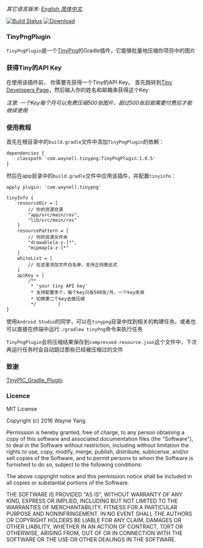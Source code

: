 *其它语言版本: [English](README.md),[简体中文](README.zh-cn.md).*

[![Build Status](https://semaphoreapp.com/api/v1/projects/d4cca506-99be-44d2-b19e-176f36ec8cf1/128505/shields_badge.svg)](https://github.com/waynell/TinyPngPlugin) [ ![Download](https://api.bintray.com/packages/waynell/maven/TinyPngPlugin/images/download.svg?version=1.0.5) ](https://bintray.com/waynell/maven/TinyPngPlugin/1.0.5/link)

### TinyPngPlugin
`TinyPngPlugin`是一个[TinyPng](https://tinypng.com/)的Gradle插件，它能够批量地压缩你项目中的图片

### 获得Tiny的API Key
在使用该插件前， 你需要先获得一个Tiny的API Key。 首先跳转到[Tiny Developers Page](https://tinypng.com/developers)，然后输入你的姓名和邮箱来获得这个Key

*注意: 一个Key每个月可以免费压缩500张图片，超过500张后就需要付费后才能继续使用*

### 使用教程
首先在根目录中的`build.gradle`文件中添加`TinyPngPlugin`的依赖：

 	dependencies {
    	classpath 'com.waynell.tinypng:TinyPngPlugin:1.0.5'
	}

然后在app目录中的`build.gradle`文件中应用该插件，并配置`tinyinfo`：

 	apply plugin: 'com.waynell.tinypng'

 	tinyInfo {
    	resourceDir = [
			// 你的资源目录
            "app/src/main/res",
            "lib/src/main/res"
    	]
        resourcePattern = [
        	// 你的资源文件夹
        	"drawable[a-z-]*",
            "mipmap[a-z-]*"
        ]
        whiteList = [
        	// 在这里添加文件白名单，支持正则表达式
        ]
        apiKey = [
		 	/**
			 * 'your tiny API key'
			 * 支持配置多个，每个key只有500张/月，一个key失效
			 * 切换第二个key去做压缩
			 */        ]
    }

使用`Android Studio`的同学，可以在`tinypng`目录中找到相关的构建任务。或者也可以直接在终端中运行`./gradlew tinyPng`命令来执行任务

`TinyPngPlugin`会将压缩结果保存到`compressed-resource.json`这个文件中，下次再运行任务时会自动跳过那些已经被压缩过的文件

### 致谢
[TinyPIC_Gradle_Plugin](https://github.com/mogujie/TinyPIC_Gradle_Plugin)

### Licence
MIT License

Copyright (c) 2016 Wayne Yang

Permission is hereby granted, free of charge, to any person obtaining a copy
of this software and associated documentation files (the "Software"), to deal
in the Software without restriction, including without limitation the rights
to use, copy, modify, merge, publish, distribute, sublicense, and/or sell
copies of the Software, and to permit persons to whom the Software is
furnished to do so, subject to the following conditions:

The above copyright notice and this permission notice shall be included in all
copies or substantial portions of the Software.

THE SOFTWARE IS PROVIDED "AS IS", WITHOUT WARRANTY OF ANY KIND, EXPRESS OR
IMPLIED, INCLUDING BUT NOT LIMITED TO THE WARRANTIES OF MERCHANTABILITY,
FITNESS FOR A PARTICULAR PURPOSE AND NONINFRINGEMENT. IN NO EVENT SHALL THE
AUTHORS OR COPYRIGHT HOLDERS BE LIABLE FOR ANY CLAIM, DAMAGES OR OTHER
LIABILITY, WHETHER IN AN ACTION OF CONTRACT, TORT OR OTHERWISE, ARISING FROM,
OUT OF OR IN CONNECTION WITH THE SOFTWARE OR THE USE OR OTHER DEALINGS IN THE
SOFTWARE.
